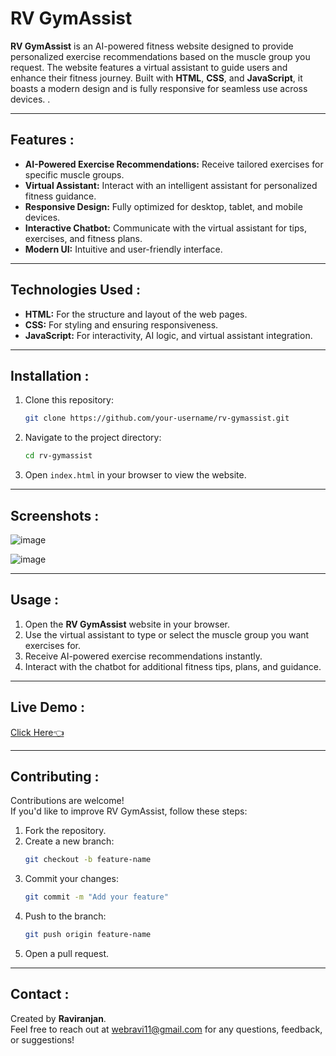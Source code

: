 # RV GymAssist

**RV GymAssist** is an AI-powered fitness website designed to provide personalized exercise recommendations based on the muscle group you request. The website features a virtual assistant to guide users and enhance their fitness journey. Built with **HTML**, **CSS**, and **JavaScript**, it boasts a modern design and is fully responsive for seamless use across devices. .

---

## Features :

- **AI-Powered Exercise Recommendations:** Receive tailored exercises for specific muscle groups.
- **Virtual Assistant:** Interact with an intelligent assistant for personalized fitness guidance.
- **Responsive Design:** Fully optimized for desktop, tablet, and mobile devices.
- **Interactive Chatbot:** Communicate with the virtual assistant for tips, exercises, and fitness plans.
- **Modern UI:** Intuitive and user-friendly interface.

---

## Technologies Used :

- **HTML:** For the structure and layout of the web pages.
- **CSS:** For styling and ensuring responsiveness.
- **JavaScript:** For interactivity, AI logic, and virtual assistant integration.

---



## Installation :

1. Clone this repository:
   ```bash
   git clone https://github.com/your-username/rv-gymassist.git
   ```
2. Navigate to the project directory:
   ```bash
   cd rv-gymassist
   ```
3. Open `index.html` in your browser to view the website.

---

## Screenshots :

![image](https://github.com/user-attachments/assets/b5072e58-b46c-42fe-b969-bfe4b30d540d)

![image](https://github.com/user-attachments/assets/83310ba8-f046-430b-a2f8-9036bd9edbc0)



---

## Usage :

1. Open the **RV GymAssist** website in your browser.
2. Use the virtual assistant to type or select the muscle group you want exercises for.
3. Receive AI-powered exercise recommendations instantly.
4. Interact with the chatbot for additional fitness tips, plans, and guidance.

---

## Live Demo :
[Click Here👈](https://rv-gym-assist.vercel.app/)

---

## Contributing :

Contributions are welcome!  
If you'd like to improve RV GymAssist, follow these steps:

1. Fork the repository.
2. Create a new branch:
   ```bash
   git checkout -b feature-name
   ```
3. Commit your changes:
   ```bash
   git commit -m "Add your feature"
   ```
4. Push to the branch:
   ```bash
   git push origin feature-name
   ```
5. Open a pull request.

---

## Contact :

Created by **Raviranjan**.  
Feel free to reach out at [webravi11@gmail.com](mailto:webravi11@gmail.com) for any questions, feedback, or suggestions!

